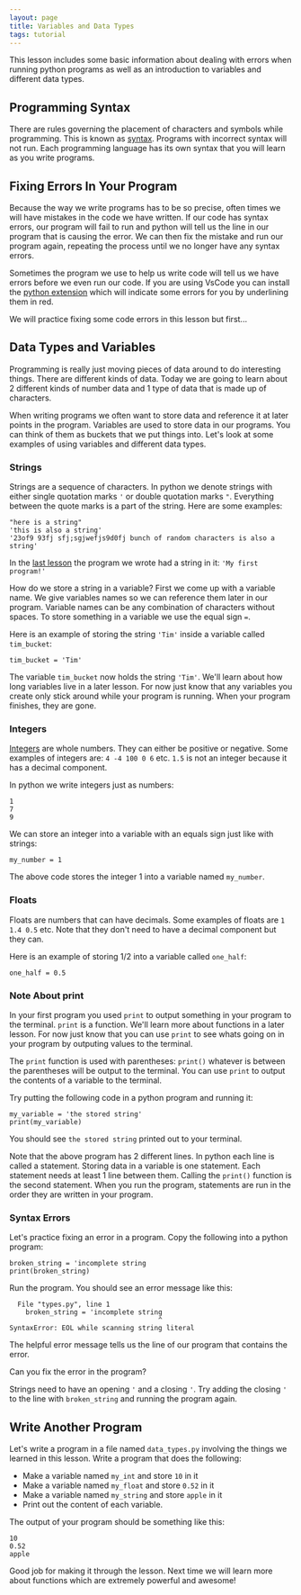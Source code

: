 ```yaml
---
layout: page
title: Variables and Data Types
tags: tutorial
---
```


This lesson includes some basic information about dealing with errors when running python programs as well as an introduction to variables and different data types.

## Programming Syntax

There are rules governing the placement of characters and symbols while programming. This is known as [syntax](https://en.wikipedia.org/wiki/Syntax). Programs with incorrect syntax will not run. Each programming language has its own syntax that you will learn as you write programs.

## Fixing Errors In Your Program

Because the way we write programs has to be so precise, often times we will have mistakes in the code we have written. If our code has syntax errors, our program will fail to run and python will tell us the line in our program that is causing the error. We can then fix the mistake and run our program again, repeating the process until we no longer have any syntax errors.

Sometimes the program we use to help us write code will tell us we have errors before we even run our code. If you are using VsCode you can install the [python extension](https://marketplace.visualstudio.com/items?itemName=ms-python.python) which will indicate some errors for you by underlining them in red.

We will practice fixing some code errors in this lesson but first...

## Data Types and Variables

Programming is really just moving pieces of data around to do interesting things. There are different kinds of data. Today we are going to learn about 2 different kinds of number data and 1 type of data that is made up of characters.

When writing programs we often want to store data and reference it at later points in the program. Variables are used to store data in our programs. You can think of them as buckets that we put things into. Let's look at some examples of using variables and different data types.

### Strings

Strings are a sequence of characters. In python we denote strings with either single quotation marks `'` or double quotation marks `"`. Everything between the quote marks is a part of the string. Here are some examples:

```
"here is a string"
'this is also a string'
'23of9 93fj sfj;sgjwefjs9d0fj bunch of random characters is also a string'
```

In the [last lesson](../firstProgram) the program we wrote had a string in it: `'My first program!'`

How do we store a string in a variable? First we come up with a variable name. We give variables names so we can reference them later in our program. Variable names can be any combination of characters without spaces. To store something in a variable we use the equal sign `=`.

Here is an example of storing the string `'Tim'` inside a variable called `tim_bucket`:

```
tim_bucket = 'Tim'
```

The variable `tim_bucket` now holds the string `'Tim'`. We'll learn about how long variables live in a later lesson. For now just know that any variables you create only stick around while your program is running. When your program finishes, they are gone.

### Integers

[Integers](https://www.mathsisfun.com/definitions/integer.html) are whole numbers. They can either be positive or negative. Some examples of integers are: `4 -4 100 0 6` etc. `1.5` is not an integer because it has a decimal component.

In python we write integers just as numbers:

```
1
7
9
```

We can store an integer into a variable with an equals sign just like with strings:

```
my_number = 1
```

The above code stores the integer 1 into a variable named `my_number`.

### Floats

Floats are numbers that can have decimals. Some examples of floats are `1 1.4 0.5` etc. Note that they don't need to have a decimal component but they can.

Here is an example of storing 1/2 into a variable called `one_half`:

```
one_half = 0.5
```

### Note About print

In your first program you used `print` to output something in your program to the terminal. `print` is a function. We'll learn more about functions in a later lesson. For now just know that you can use `print` to see whats going on in your program by outputing values to the terminal.

The `print` function is used with parentheses: `print()` whatever is between the parentheses will be output to the terminal. You can use `print` to output the contents of a variable to the terminal.

Try putting the following code in a python program and running it:

```
my_variable = 'the stored string'
print(my_variable)
```

You should see `the stored string` printed out to your terminal.

Note that the above program has 2 different lines. In python each line is called a statement. Storing data in a variable is one statement. Each statement needs at least 1 line between them. Calling the `print()` function is the second statement. When you run the program, statements are run in the order they are written in your program.

### Syntax Errors

Let's practice fixing an error in a program. Copy the following into a python program:

```
broken_string = 'incomplete string
print(broken_string)
```

Run the program. You should see an error message like this:

```
  File "types.py", line 1
    broken_string = 'incomplete string
                                     ^
SyntaxError: EOL while scanning string literal
```

The helpful error message tells us the line of our program that contains the error.

Can you fix the error in the program?

Strings need to have an opening `'` and a closing `'`. Try adding the closing `'` to the line with `broken_string` and running the program again.

## Write Another Program

Let's write a program in a file named `data_types.py` involving the things we learned in this lesson. Write a program that does the following:

* Make a variable named `my_int` and store `10` in it
* Make a variable named `my_float` and store `0.52` in it
* Make a variable named `my_string` and store `apple` in it
* Print out the content of each variable.

The output of your program should be something like this:

```
10
0.52
apple
```

Good job for making it through the lesson. Next time we will learn more about functions which are extremely powerful and awesome!
